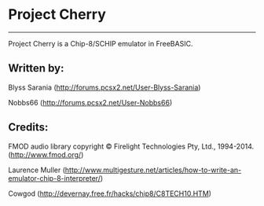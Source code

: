 # Project Cherry
____________________________________________________________________________________________________________

Project Cherry is a Chip-8/SCHIP emulator in FreeBASIC.

## Written by:

Blyss Sarania (http://forums.pcsx2.net/User-Blyss-Sarania)

Nobbs66 (http://forums.pcsx2.net/User-Nobbs66)


## Credits:

FMOD audio library copyright © Firelight Technologies Pty, Ltd., 1994-2014. (http://www.fmod.org/)

Laurence Muller (http://www.multigesture.net/articles/how-to-write-an-emulator-chip-8-interpreter/)

Cowgod (http://devernay.free.fr/hacks/chip8/C8TECH10.HTM)
